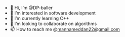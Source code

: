 - 👋 Hi, I’m @DP-baller
- 👀 I’m interested in software development
- 🌱 I’m currently learning C++
- 💞️ I’m looking to collaborate on algorithms
- 📫 How to reach me @mannameddan22@gmail.com

<!---
DP-baller/DP-baller is a ✨ special ✨ repository because its `README.md` (this file) appears on your GitHub profile.
You can click the Preview link to take a look at your changes.
--->
